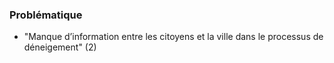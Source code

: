 ### Problématique 
 - "Manque d’information entre les citoyens et la ville dans le processus de déneigement" (2)

